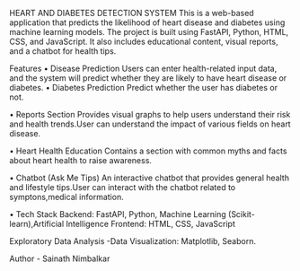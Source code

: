 HEART AND DIABETES DETECTION SYSTEM
This is a web-based application that predicts the likelihood of heart disease and diabetes using machine learning models.
The project is built using FastAPI, Python, HTML, CSS, and JavaScript.
It also includes educational content, visual reports, and a chatbot for health tips.

Features
• Disease Prediction
Users can enter health-related input data, and the system will predict whether they are likely to have heart disease or diabetes.
• Diabetes Prediction
Predict whether the user has diabetes or not.

• Reports Section
Provides visual graphs to help users understand their risk and health trends.User can understand the impact of various fields on heart disease.

• Heart Health Education
Contains a section with common myths and facts about heart health to raise awareness.

• Chatbot (Ask Me Tips)
An interactive chatbot that provides general health and lifestyle tips.User can interact with the chatbot related to symptons,medical information.

• Tech Stack
Backend: FastAPI, Python, Machine Learning (Scikit-learn),Artificial Intelligence
Frontend: HTML, CSS, JavaScript

Exploratory Data Analysis -Data Visualization: Matplotlib, Seaborn.

Author - Sainath Nimbalkar
